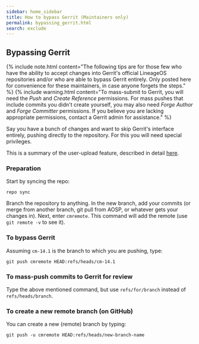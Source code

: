 ```yaml
---
sidebar: home_sidebar
title: How to bypass Gerrit (Maintainers only)
permalink: bypassing_gerrit.html
search: exclude
---
```


## Bypassing Gerrit

{% include note.html content="The following tips are for those few who have the ability to accept changes into Gerrit's official LineageOS repositories and/or who are able to bypass Gerrit entirely. Only posted here for convenience for these maintainers, in case anyone forgets the steps." %}
{% include warning.html content="To mass-submit to Gerrit, you will need the *Push* and *Create Reference* permissions. For mass pushes that include commits you didn't create yourself, you may also need *Forge Author* and *Forge Committer* permissions. If you believe you are lacking appropriate permissions, contact a Gerrit admin for assistance." %}

Say you have a bunch of changes and want to skip Gerrit's interface entirely, pushing directly to the repository. For this you will need special privileges.

This is a summary of the user-upload feature, described in detail [here](https://review.lineageos.org/Documentation/user-upload.html).

### Preparation

Start by syncing the repo:

```
repo sync
```

Branch the repository to anything. In the new branch, add your commits (or merge from another branch, git pull from AOSP, or whatever gets your changes in).
Next, enter `cmremote`. This command will add the remote (use `git remote -v` to see it).

### To bypass Gerrit

Assuming `cm-14.1` is the branch to which you are pushing, type:

```
git push cmremote HEAD:refs/heads/cm-14.1
````

### To mass-push commits to Gerrit for review

Type the above mentioned command, but use `refs/for/branch` instead of `refs/heads/branch`.

### To create a new remote branch (on GitHub)

You can create a new (remote) branch by typing:

```
git push -u cmremote HEAD:refs/heads/new-branch-name
```
